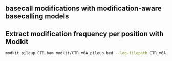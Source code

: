## basecall modifications with modification-aware basecalling models 


## Extract modification frequency per position with Modkit

```bash
modkit pileup CTR.bam modkit/CTR_m6A_pileup.bed --log-filepath CTR_m6A_pileup.log
```
